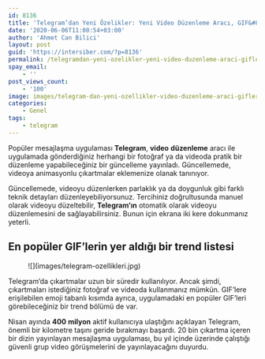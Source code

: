 ```yaml
---
id: 8136
title: 'Telegram’dan Yeni Özelikler: Yeni Video Düzenleme Aracı, GIF&#8217;ler İçin Trend Listesi'
date: '2020-06-06T11:00:54+03:00'
author: 'Ahmet Can Bilici'
layout: post
guid: 'https://intersiber.com/?p=8136'
permalink: /telegramdan-yeni-ozelikler-yeni-video-duzenleme-araci-gifler-icin-trend-listesi/
spay_email:
    - ''
post_views_count:
    - '100'
image: images/telegram-dan-yeni-ozellikler-video-duzenleme-araci-gifler-icin-trend-listesi.jpeg
categories:
    - Genel
tags:
    - telegram
---
```


Popüler mesajlaşma uygulaması **Telegram**, **video** **düzenleme** aracı ile uygulamada gönderdiğiniz herhangi bir fotoğraf ya da videoda pratik bir düzenleme yapabileceğiniz bir güncelleme yayınladı. Güncellemede, videoya animasyonlu çıkartmalar eklemenize olanak tanınıyor.

Güncellemede, videoyu düzenlerken parlaklık ya da doygunluk gibi farklı teknik detayları düzenleyebiliyorsunuz. Tercihiniz doğrultusunda manuel olarak videoyu düzeltebilir, **Telegram’ın** otomatik olarak videoyu düzenlemesini de sağlayabilirsiniz. Bunun için ekrana iki kere dokunmanız yeterli.

## En popüler GIF’lerin yer aldığı bir trend listesi

<figure class="wp-block-image size-large">![](images/telegram-ozellikleri.jpg)</figure>Telegram’da çıkartmalar uzun bir süredir kullanılıyor. Ancak şimdi, çıkartmaları istediğiniz fotoğraf ve videoda kullanmanız mümkün. GIF’lere erişilebilen emoji tabanlı kısımda ayrıca, uygulamadaki en popüler GIF’leri görebileceğiniz bir trend bölümü de var.

Nisan ayında **400** **milyon** aktif kullanıcıya ulaştığını açıklayan Telegram, önemli bir kilometre taşını geride bırakmayı başardı. 20 bin çıkartma içeren bir dizin yayınlayan mesajlaşma uygulaması, bu yıl içinde üzerinde çalıştığı güvenli grup video görüşmelerini de yayınlayacağını duyurdu.